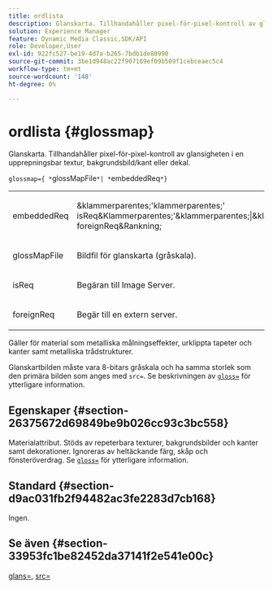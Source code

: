 ```yaml
---
title: ordlista
description: Glanskarta. Tillhandahåller pixel-för-pixel-kontroll av glansigheten i en upprepningsbar textur, bakgrundsbild/kant eller dekal.
solution: Experience Manager
feature: Dynamic Media Classic,SDK/API
role: Developer,User
exl-id: 922fc527-be19-4d7a-b265-7bdb1de80990
source-git-commit: 3be1d948ac22f907169ef09b509f1cebceaec5c4
workflow-type: tm+mt
source-wordcount: '148'
ht-degree: 0%

---
```


# ordlista {#glossmap}

Glanskarta. Tillhandahåller pixel-för-pixel-kontroll av glansigheten i en upprepningsbar textur, bakgrundsbild/kant eller dekal.

`glossmap={ *`glossMapFile`*| *`embeddedReq`*}`

<table id="simpletable_6AFC3DEB61D647339525C7CFFA052608"> 
 <tr class="strow"> 
  <td class="stentry"> <p><span class="codeph"> <span class="varname"> embeddedReq</span> </span> </p></td> 
  <td class="stentry"> <p><span class="codeph">&amp;klammerparentes;'klammerparentes;'<span class="varname"> isReq</span>&amp;Klammerparentes;'&amp;klammerparentes;|&amp;klammerparentes;'<span class="varname"> foreignReq</span>&amp;Rankning; </span> </p></td> 
 </tr> 
 <tr class="strow"> 
  <td class="stentry"> <p><span class="codeph"> <span class="varname"> glossMapFile</span> </span> </p></td> 
  <td class="stentry"> <p>Bildfil för glanskarta (gråskala). </p></td> 
 </tr> 
 <tr class="strow"> 
  <td class="stentry"> <p><span class="codeph"> <span class="varname"> isReq</span> </span> </p></td> 
  <td class="stentry"> <p>Begäran till Image Server. </p></td> 
 </tr> 
 <tr class="strow"> 
  <td class="stentry"> <p><span class="codeph"> <span class="varname"> foreignReq </span> </span> </p></td> 
  <td class="stentry"> <p>Begär till en extern server. </p></td> 
 </tr> 
</table>

Gäller för material som metalliska målningseffekter, urklippta tapeter och kanter samt metalliska trådstrukturer.

Glanskartbilden måste vara 8-bitars gråskala och ha samma storlek som den primära bilden som anges med `src=`. Se beskrivningen av [ `gloss=`](../../../../../ir-api/http-protocol/image-rendering-api-ref/c-ir-http-protocol-ref/c-ir-http-protocol-command-reference/r-ir-http-gloss.md#reference-325aef2ee51e4e1584a06047427340ca) för ytterligare information.

## Egenskaper {#section-26375672d69849be9b026cc93c3bc558}

Materialattribut. Stöds av repeterbara texturer, bakgrundsbilder och kanter samt dekorationer. Ignoreras av heltäckande färg, skåp och fönsteröverdrag. Se [ `gloss=`](../../../../../ir-api/http-protocol/image-rendering-api-ref/c-ir-http-protocol-ref/c-ir-http-protocol-command-reference/r-ir-http-gloss.md#reference-325aef2ee51e4e1584a06047427340ca) för ytterligare information.

## Standard {#section-d9ac031fb2f94482ac3fe2283d7cb168}

Ingen.

## Se även {#section-33953fc1be82452da37141f2e541e00c}

[glans=](../../../../../ir-api/http-protocol/image-rendering-api-ref/c-ir-http-protocol-ref/c-ir-http-protocol-command-reference/r-ir-http-gloss.md#reference-325aef2ee51e4e1584a06047427340ca), [src=](../../../../../ir-api/http-protocol/image-rendering-api-ref/c-ir-http-protocol-ref/c-ir-http-protocol-command-reference/r-ir-src.md#reference-62c98abad22149d68d405ed6aaff8272)
